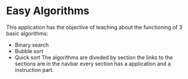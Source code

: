 # Easy Algorithms


This application has the objective of teaching about the functioning of 3 basic algorithms:
- Binary search
- Bubble sort
- Quick sort
The algorithms are diveded by section the links to the sections are in the navbar every section has a application and a instruction part.

